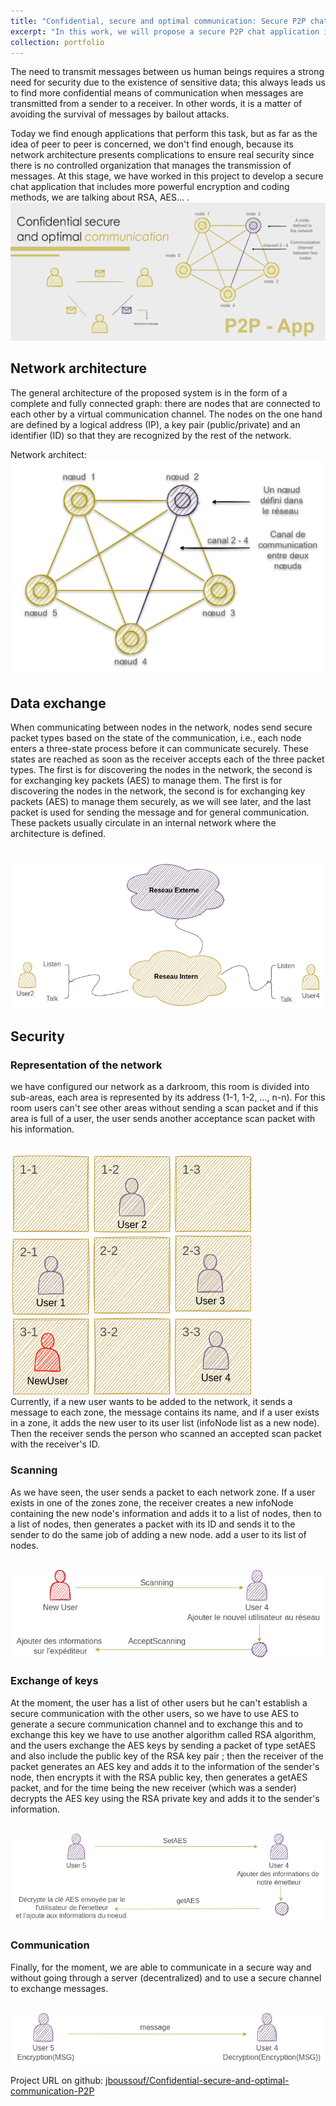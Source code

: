 ```yaml
---
title: "Confidential, secure and optimal communication: Secure P2P chat application using java"
excerpt: "In this work, we will propose a secure P2P chat application in java programming language, and this system consists of a robust, fully decentralized (P2P) and end-to-end encrypted network architecture.<br/><img src='/images/communication_P2P.png'>"
collection: portfolio
---
```


The need to transmit messages between us human beings requires a strong need for security due to the existence of sensitive data; this always leads us to find more confidential means of communication when messages are transmitted from a sender to a receiver. In other words, it is a matter of avoiding the survival of messages by bailout attacks.

Today we find enough applications that perform this task, but as far as the idea of peer to peer is concerned, we don't find enough, because its network architecture presents complications to ensure real security since there is no controlled organization that manages the transmission of messages. At this stage, we have worked in this project to develop a secure chat application that includes more powerful encryption and coding methods, we are talking about RSA, AES... .<br/><img src='/images/communication_P2P.png'>

<h2>Network architecture</h2>

The general architecture of the proposed system is in the form of a complete and fully connected graph: there are nodes that are connected to each other by a virtual communication channel. The nodes on the one hand are defined by a logical address (IP), a key pair (public/private) and an identifier (ID) so that they are recognized by the rest of the network.

Network architect:
<br/><img src='/images/net_arch.png'>

<h2>Data exchange</h2>

When communicating between nodes in the network, nodes send secure packet types based on the state of the communication, i.e., each node enters a three-state process before it can communicate securely. These states are reached as soon as the receiver accepts each of the three packet types. The first is for discovering the nodes in the network, the second is for exchanging key packets (AES) to manage them. The first is for discovering the nodes in the network, the second is for exchanging key packets (AES) to manage them securely, as we will see later, and the last packet is used for sending the message and for general communication. These packets usually circulate in an internal network where the architecture is defined.


<br/><img src='/images/msg_exchange.png'>

<h2>Security</h2>

<h3>Representation of the network</h3>
we have configured our network as a darkroom, this room is divided into sub-areas, each area is represented by its address (1-1, 1-2, ..., n-n). For this room users can't see other areas without sending a scan packet and if this area is full of a user, the user sends another acceptance scan packet with his information.

<br/><img src='/images/new_user.png'>
<br />
Currently, if a new user wants to be added to the network, it sends a message to each zone, the message contains its name, and if a user exists in a zone, it adds the new user to its user list (infoNode list as a new node). Then the receiver sends the person who scanned an accepted scan packet with the receiver's ID.
<h3>Scanning</h3>
As we have seen, the user sends a packet to each network zone. If a user exists in one of the zones zone, the receiver creates a new infoNode containing the new node's information and adds it to a list of nodes, then to a list of nodes, then generates a packet with its ID and sends it to the sender to do the same job of adding a new node. add a user to its list of nodes.

<br/><img src='/images/scan_net.png'>

<h3>Exchange of keys</h3>

At the moment, the user has a list of other users but he can't establish a secure communication with the other users, so we have to use AES to generate a secure communication channel and to exchange this and to exchange this key we have to use another algorithm called RSA algorithm, and the users exchange the AES keys by sending a packet of type setAES and also include the public key of the RSA key pair ; then the receiver of the packet generates an AES key and adds it to the information of the sender's node, then encrypts it with the RSA public key, then generates a getAES packet, and for the time being the new receiver (which was a sender) decrypts the AES key using the RSA private key and adds it to the sender's information.

<br/><img src='/images/key_exchange.png'>

<h3>Communication</h3>
Finally, for the moment, we are able to communicate in a secure way and without going through a server (decentralized) and to use a secure channel to exchange messages.

<br/><img src='/images/comm.png'>

Project URL on github: <a href="https://github.com/jboussouf/Confidential-secure-and-optimal-communication-P2P">jboussouf/Confidential-secure-and-optimal-communication-P2P</a>